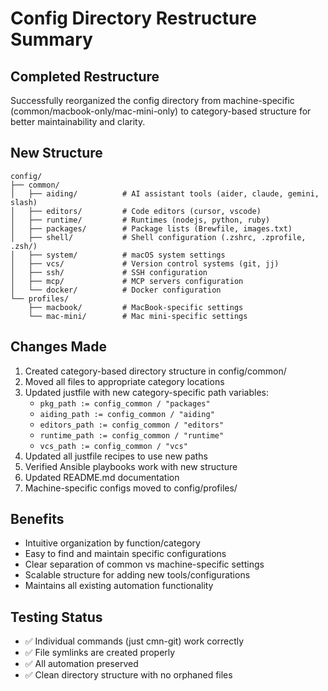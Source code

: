 # Config Directory Restructure Summary

## Completed Restructure
Successfully reorganized the config directory from machine-specific (common/macbook-only/mac-mini-only) to category-based structure for better maintainability and clarity.

## New Structure
```
config/
├── common/
│   ├── aiding/          # AI assistant tools (aider, claude, gemini, slash)
│   ├── editors/         # Code editors (cursor, vscode)
│   ├── runtime/         # Runtimes (nodejs, python, ruby)
│   ├── packages/        # Package lists (Brewfile, images.txt)
│   ├── shell/           # Shell configuration (.zshrc, .zprofile, .zsh/)
│   ├── system/          # macOS system settings
│   ├── vcs/             # Version control systems (git, jj)
│   ├── ssh/             # SSH configuration
│   ├── mcp/             # MCP servers configuration
│   └── docker/          # Docker configuration
└── profiles/
    ├── macbook/         # MacBook-specific settings
    └── mac-mini/        # Mac mini-specific settings
```

## Changes Made
1. Created category-based directory structure in config/common/
2. Moved all files to appropriate category locations
3. Updated justfile with new category-specific path variables:
   - `pkg_path := config_common / "packages"`
   - `aiding_path := config_common / "aiding"`
   - `editors_path := config_common / "editors"`
   - `runtime_path := config_common / "runtime"`
   - `vcs_path := config_common / "vcs"`
4. Updated all justfile recipes to use new paths
5. Verified Ansible playbooks work with new structure
6. Updated README.md documentation
7. Machine-specific configs moved to config/profiles/

## Benefits
- Intuitive organization by function/category
- Easy to find and maintain specific configurations
- Clear separation of common vs machine-specific settings
- Scalable structure for adding new tools/configurations
- Maintains all existing automation functionality

## Testing Status
- ✅ Individual commands (just cmn-git) work correctly
- ✅ File symlinks are created properly  
- ✅ All automation preserved
- ✅ Clean directory structure with no orphaned files